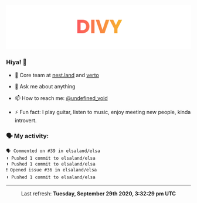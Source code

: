 
![](https://github.com/divy-work/divy-work/raw/master/assets/divy.png)

### Hiya! 👋

- 🔭 Core team at [nest.land](https://github.com/nestdotland/nest.land) and [verto](https://github.com/useverto/verto)

- 💬 Ask me about anything

- 📫 How to reach me: [@undefined_void](https://instagram.com/divy.exe)

- ⚡ Fun fact: I play guitar, listen to music, enjoy meeting new people, kinda introvert.

### 🗣 My activity:

```
🗣 Commented on #39 in elsaland/elsa
⬆️ Pushed 1 commit to elsaland/elsa
⬆️ Pushed 1 commit to elsaland/elsa
❗️ Opened issue #36 in elsaland/elsa
⬆️ Pushed 1 commit to elsaland/elsa
```

------------
<p align="center">Last refresh: <b>Tuesday, September 29th 2020, 3:32:29 pm UTC</b></p>
